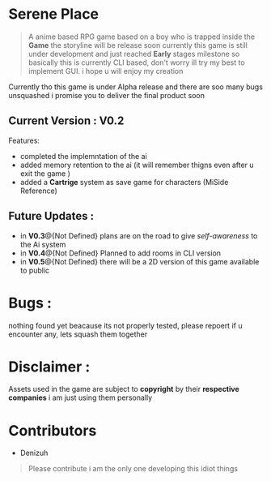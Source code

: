 # Serene Place
> A anime based RPG game based on a boy who is trapped inside the **Game** the storyline will be release soon
> currently this game is still under development and just reached **Early** stages milestone so basically this is currently
> CLI based, don't worry ill try my best to implement GUI. i hope u will enjoy my creation

Currently tho this game is under Alpha release and there are soo many bugs unsquashed
i promise you to deliver the final product soon

## Current Version : V0.2

Features:
- completed the implemntation of the ai
- added memory retention to the ai (it will remember thigns even after u exit the game )
- added a **Cartrige** system as save game for characters (MiSide Reference)

## Future Updates :
- in **V0.3**@{Not Defined} plans are on the road to give _self-awareness_ to the Ai system
- in **V0.4**@{Not Defined} Planned to add rooms in CLI version
- in **V0.5**@{Not Defined} there will be a 2D version of this game available to public


# Bugs :
nothing found yet beacause its not properly tested, please repoert if u encounter any, lets squash them together

# Disclaimer : 
Assets used in the game are subject to **copyright** by their **respective companies** i am just using them personally


# Contributors

- Denizuh

> Please contribute i am the only one developing this idiot things
